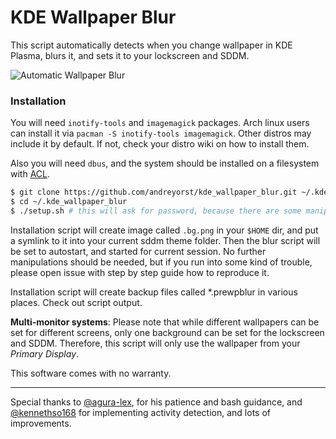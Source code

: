 # KDE Wallpaper Blur

This script automatically detects when you change wallpaper in KDE Plasma, blurs it, and sets it to your lockscreen and SDDM.

![Automatic Wallpaper Blur](demonstration.gif)

### Installation

You will need `inotify-tools` and `imagemagick` packages. Arch linux users can install it via `pacman -S inotify-tools imagemagick`. Other distros may include it by default. If not, check your distro wiki on how to install them.

Also you will need `dbus`, and the system should be installed on a filesystem with [ACL](https://wiki.archlinux.org/index.php/Access_Control_Lists).

```bash
$ git clone https://github.com/andreyorst/kde_wallpaper_blur.git ~/.kde_wallpaper_blur
$ cd ~/.kde_wallpaper_blur
$ ./setup.sh # this will ask for password, because there are some manipulations with SDDM files, wich requires root access
```

Installation script will create image called `.bg.png` in your `$HOME` dir, and put a symlink to it into your current sddm theme folder. Then the blur script will be set to autostart, and started for current session.
No further manipulations should be needed, but if you run into some kind of trouble, please open issue with step by step guide how to reproduce it.

Installation script will create backup files called \*.prewpblur in various places. Check out script output.

**Multi-monitor systems**: Please note that while different wallpapers can be set for different screens, only one background can be set for the lockscreen and SDDM. Therefore, this script will only use the wallpaper from your *Primary Display*.

This software comes with no warranty.

---

Special thanks to [@agura-lex](https://github.com/agura-lex), for his patience and bash guidance, and [@kennethso168](https://github.com/kennethso168) for implementing activity detection, and lots of improvements.
